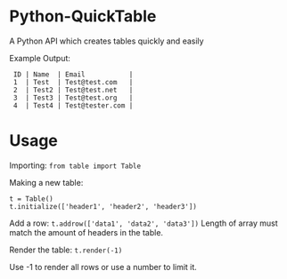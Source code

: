 # Python-QuickTable
A Python API which creates tables quickly and easily

Example Output:
```
 ID | Name  | Email           |
 1  | Test  | Test@test.com   |
 2  | Test2 | Test@test.net   |
 3  | Test3 | Test@test.org   |
 4  | Test4 | Test@tester.com |
```

# Usage
Importing:
`from table import Table`

Making a new table:
```
t = Table()
t.initialize(['header1', 'header2', 'header3'])
```

Add a row:
`t.addrow(['data1', 'data2', 'data3'])` Length of array must match the amount of headers in the table.

Render the table:
`t.render(-1)`

Use -1 to render all rows or use a number to limit it.

